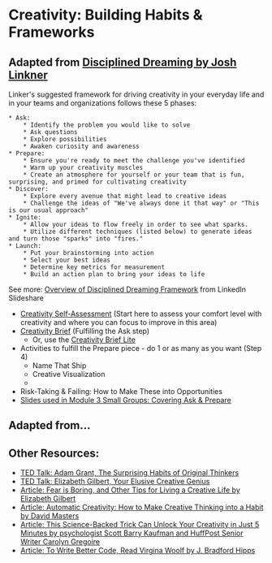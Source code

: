 # Creativity: Building Habits & Frameworks

## Adapted from [Disciplined Dreaming by Josh Linkner](https://www.amazon.com/Disciplined-Dreaming-Proven-Breakthrough-Creativity/dp/1611203074)

Linker's suggested framework for driving creativity in your everyday life and in your teams and organizations follows these 5 phases:

    * Ask:
        * Identify the problem you would like to solve
        * Ask questions
        * Explore possibilities
        * Awaken curiosity and awareness
    * Prepare:
        * Ensure you're ready to meet the challenge you've identified 
        * Warm up your creativity muscles
        * Create an atmosphere for yourself or your team that is fun, surprising, and primed for cultivating creativity
    * Discover:
        * Explore every avenue that might lead to creative ideas
        * Challenge the ideas of "We've always done it that way" or "This is our usual approach"
    * Ignite:
        * Allow your ideas to flow freely in order to see what sparks. 
        * Utilize different techniques (listed below) to generate ideas and turn those "sparks" into "fires."
    * Launch:
        * Put your brainstorming into action
        * Select your best ideas
        * Determine key metrics for measurement
        * Build an action plan to bring your ideas to life

See more: [Overview of Disciplined Dreaming Framework](files/DisciplinedDreamingSlides.pdf) from LinkedIn Slideshare

* [Creativity Self-Assessment](https://docs.google.com/document/d/1tP_17UWagRPktViYfywWW1GGyy5zlDO0oa4rv6h65rE/edit?usp=sharing) (Start here to assess your comfort level with creativity and where you can focus to improve in this area)
* [Creativity Brief](https://docs.google.com/document/d/13M1XuCQIt7_26GHFAnfnB_prlb36KGRO-E-QKklFosI/edit?usp=sharing) (Fulfilling the Ask step)
     * Or, use the [Creativity Brief Lite](https://docs.google.com/document/d/199sWbexvVbwpayRN2J5Mcj-XWNjUHxvHUGLgA4M-g-g/edit?usp=sharing)
* Activities to fulfill the Prepare piece - do 1 or as many as you want (Step 4)
     * Name That Ship
     * Creative Visualization
     * 
* Risk-Taking & Failing: How to Make These into Opportunities
* [Slides used in Module 3 Small Groups: Covering Ask & Prepare](https://docs.google.com/presentation/d/10Fodv-7-0CGm0HMUdKvDvlHsZ1yJSdV-VOqdavfRzVw/edit?usp=sharing)

## Adapted from...


## Other Resources:
* [TED Talk: Adam Grant, The Surprising Habits of Original Thinkers](https://www.ted.com/talks/adam_grant_the_surprising_habits_of_original_thinkers)
* [TED Talk: Elizabeth Gilbert, Your Elusive Creative Genius](https://www.ted.com/talks/elizabeth_gilbert_on_genius)
* [Article: Fear is Boring, and Other Tips for Living a Creative Life by Elizabeth Gilbert](http://ideas.ted.com/fear-is-boring-and-other-tips-for-living-a-creative-life/)
* [Article: Automatic Creativity: How to Make Creative Thinking into a Habit by David Masters](http://business.tutsplus.com/tutorials/automatic-creativity-how-to-make-creative-thinking-into-a-habit--cms-22181)
* [Article: This Science-Backed Trick Can Unlock Your Creativity in Just 5 Minutes by psychologist Scott Barry Kaufman and HuffPost Senior Writer Carolyn Gregoire](http://www.huffingtonpost.com/entry/science-trick-unlock-creativity_us_56808760e4b0b958f659b218)
* [Article: To Write Better Code, Read Virgina Woolf by J. Bradford Hipps](http://www.nytimes.com/2016/05/22/opinion/sunday/to-write-software-read-novels.html)
